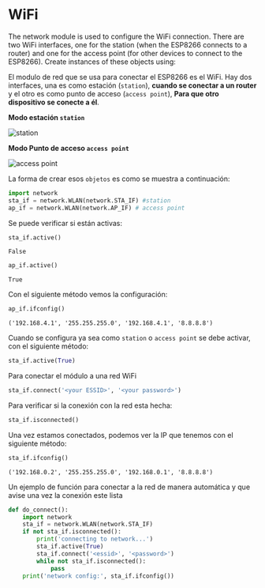 # WiFi

The network module is used to configure the WiFi connection. There are two WiFi interfaces, one for the station (when the ESP8266 connects to a router) and one for the access point (for other devices to connect to the ESP8266). Create instances of these objects using:

El modulo de red que se usa para conectar el ESP8266 es el WiFi. Hay dos interfaces, una es como estación (`station`), **cuando se conectar a un router** y el otro es como punto de acceso (`access point`), **Para que otro dispositivo se conecte a él**.

**Modo estación `station`**

![station](https://nodemcu.readthedocs.io/en/release/img/WiFi-station-mode.png)

**Modo Punto de acceso `access point`**

![access point](https://nodemcu.readthedocs.io/en/release/img/WiFi-softap-mode.png)

La forma de crear esos `objetos` es como se muestra a continuación:

```python
import network
sta_if = network.WLAN(network.STA_IF) #station
ap_if = network.WLAN(network.AP_IF) # access point
```
Se puede verificar si están activas:

```python
sta_if.active() 
```
    False


```python
ap_if.active()
```
    True

Con el siguiente método vemos la configuración:

```python
ap_if.ifconfig()
```
    ('192.168.4.1', '255.255.255.0', '192.168.4.1', '8.8.8.8')

Cuando se configura ya sea como `station` o `access point` se debe activar, con el siguiente método:

```python
sta_if.active(True)
```

Para conectar el módulo a una red WiFi
 
```python
sta_if.connect('<your ESSID>', '<your password>')
```

Para verificar si la conexión con la red esta hecha:

```python
sta_if.isconnected()
```
Una vez estamos conectados, podemos ver la IP que tenemos con el siguiente método:

```python
sta_if.ifconfig()
```
    ('192.168.0.2', '255.255.255.0', '192.168.0.1', '8.8.8.8')

Un ejemplo de función para conectar a la red de manera automática y que avise una vez la conexión este lista

```python
def do_connect():
    import network
    sta_if = network.WLAN(network.STA_IF)
    if not sta_if.isconnected():
        print('connecting to network...')
        sta_if.active(True)
        sta_if.connect('<essid>', '<password>')
        while not sta_if.isconnected():
            pass
    print('network config:', sta_if.ifconfig())
``` 